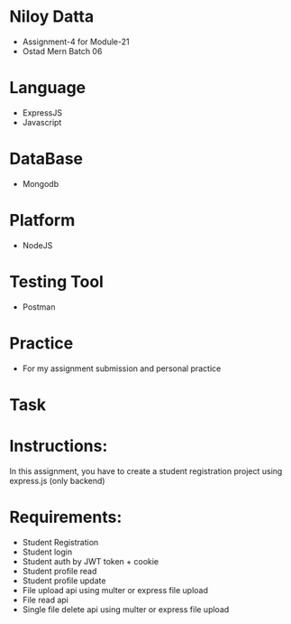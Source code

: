 # Niloy Datta
- Assignment-4 for Module-21
- Ostad Mern Batch 06

# Language
- ExpressJS
- Javascript
# DataBase
- Mongodb
# Platform
- NodeJS
# Testing Tool
- Postman

  
# Practice
- For my assignment submission and personal practice

# Task
# Instructions:
In this assignment, you have to create a student registration project using express.js (only backend)
# Requirements: 
- Student Registration
- Student login
- Student auth by JWT token + cookie
- Student profile read
- Student profile update
- File upload api using multer or express file upload
- File read api
- Single file delete api using multer or express file upload
